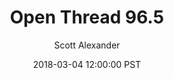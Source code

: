 ---
layout: podcast
title: "Open Thread 96.5"
author: Scott Alexander
description: https://slatestarcodex.com/2018/03/04/open-thread-96-5/
date: 2018-03-04 12:00:00 PST
length: 85156
duration: 21
guid: open-thread-96-5
---